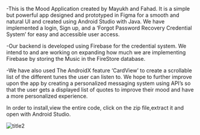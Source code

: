 -This is the Mood Application created by Mayukh and Fahad. It is a simple but powerful app designed and prototyped in Figma for a smooth and natural UI and created using Android Studio with Java. We have implemented a login, Sign up, and a ‘Forgot Password Recovery Credential System’ for easy and accessible user access.


-Our backend is developed using Firebase for the credential system. We intend to and are working on expanding how much we are implementing Firebase by storing the Music in the FireStore database. 


-We have also used The AndroidX feature ‘CardView’ to create a scrollable list of the different tunes the user can listen to. We hope to further improve upon the app by creating a personalized messaging system using API’s so that the user gets a displayed list of quotes to improve their mood and have a more personalized experience.

In order to install,view the entire code, click on the zip file,extract it and open with Android Studio.

![title2](https://user-images.githubusercontent.com/71600359/111871325-5b9e4500-899a-11eb-8724-7e552a6e085b.png)
